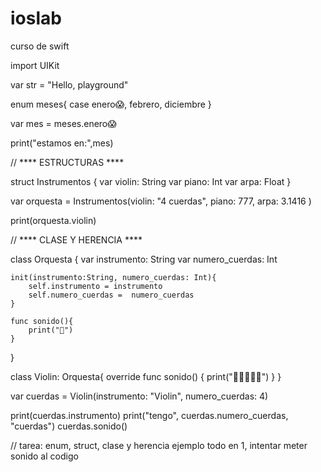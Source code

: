 # ioslab
curso de swift



import UIKit

var str = "Hello, playground"

enum meses{
    case enero😱, febrero, diciembre
}

var mes = meses.enero😱

print("estamos en:",mes)



// **** ESTRUCTURAS ****


struct Instrumentos
{
    var violin: String
    var piano: Int
    var arpa: Float
}

var orquesta = Instrumentos(violin: "4 cuerdas", piano: 777, arpa: 3.1416 )

print(orquesta.violin)


// **** CLASE Y HERENCIA ****

class Orquesta
{
    var instrumento: String
    var numero_cuerdas: Int
    
    init(instrumento:String, numero_cuerdas: Int){
        self.instrumento = instrumento
        self.numero_cuerdas =  numero_cuerdas
    }
    
    func sonido(){
        print("🎼")
    }
}


class Violin: Orquesta{
    override func sonido() {
        print("🎻🎻🎻🎻🎻")
    }
}



var cuerdas = Violin(instrumento: "Violin", numero_cuerdas: 4)

print(cuerdas.instrumento)
print("tengo", cuerdas.numero_cuerdas, "cuerdas")
cuerdas.sonido()

// tarea: enum, struct, clase y herencia ejemplo todo en 1, intentar meter sonido al codigo
